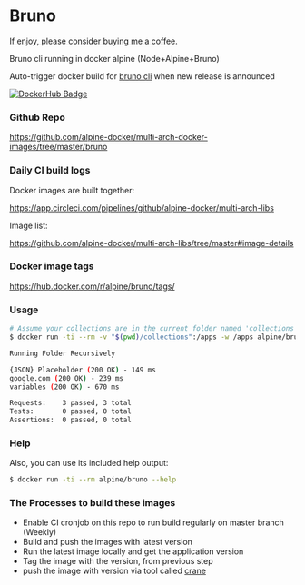 # Bruno

[If enjoy, please consider buying me a coffee.](https://www.buymeacoffee.com/ozbillwang)

Bruno cli running in docker alpine (Node+Alpine+Bruno)

Auto-trigger docker build for [bruno cli](https://github.com/usebruno/bruno) when new release is announced

[![DockerHub Badge](http://dockeri.co/image/alpine/bruno)](https://hub.docker.com/r/alpine/bruno/)

### Github Repo

https://github.com/alpine-docker/multi-arch-docker-images/tree/master/bruno

### Daily CI build logs

Docker images are built together:

https://app.circleci.com/pipelines/github/alpine-docker/multi-arch-libs

Image list:

https://github.com/alpine-docker/multi-arch-libs/tree/master#image-details

### Docker image tags

https://hub.docker.com/r/alpine/bruno/tags/

### Usage

```bash
# Assume your collections are in the current folder named 'collections' and the environment is DEV.
$ docker run -ti --rm -v "$(pwd)/collections":/apps -w /apps alpine/bruno run --env=DEV

Running Folder Recursively

{JSON} Placeholder (200 OK) - 149 ms
google.com (200 OK) - 239 ms
variables (200 OK) - 670 ms

Requests:    3 passed, 3 total
Tests:       0 passed, 0 total
Assertions:  0 passed, 0 total
```

### Help

Also, you can use its included help output:

```bash
$ docker run -ti --rm alpine/bruno --help
```

### The Processes to build these images

* Enable CI cronjob on this repo to run build regularly on master branch (Weekly)
* Build and push the images with latest version
* Run the latest image locally and get the application version
* Tag the image with the version, from previous step
* push the image with version via tool called [crane](https://github.com/google/go-containerregistry/blob/main/cmd/crane/doc/crane.md)
